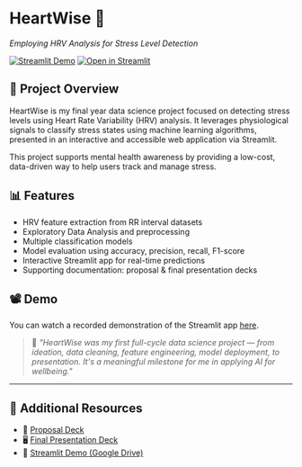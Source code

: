 # HeartWise 💓  
*Employing HRV Analysis for Stress Level Detection*

[![Streamlit Demo](https://img.shields.io/badge/Demo-Video-blue?logo=google-drive)](https://drive.google.com/file/d/1AEwhyUFsMB4xSc1nRJ9oQpkWyUz3Zelh/view?usp=sharing)
[![Open in Streamlit](https://img.shields.io/badge/Open%20in-Streamlit-ff4b4b?logo=streamlit&logoColor=white)](https://heartwise.streamlit.app/)

## 🧠 Project Overview

HeartWise is my final year data science project focused on detecting stress levels using Heart Rate Variability (HRV) analysis. It leverages physiological signals to classify stress states using machine learning algorithms, presented in an interactive and accessible web application via Streamlit.

This project supports mental health awareness by providing a low-cost, data-driven way to help users track and manage stress.

## 📊 Features

- HRV feature extraction from RR interval datasets
- Exploratory Data Analysis and preprocessing
- Multiple classification models 
- Model evaluation using accuracy, precision, recall, F1-score
- Interactive Streamlit app for real-time predictions
- Supporting documentation: proposal & final presentation decks

## 📽️ Demo
You can watch a recorded demonstration of the Streamlit app [here](https://drive.google.com/file/d/1AEwhyUFsMB4xSc1nRJ9oQpkWyUz3Zelh/view).

> 💬 *"HeartWise was my first full-cycle data science project — from ideation, data cleaning, feature engineering, model deployment, to presentation. It's a meaningful milestone for me in applying AI for wellbeing."*

---

## 📎 Additional Resources

- 📄 [Proposal Deck](https://github.com/utsusemi82/HeartWise/blob/main/Employing%20HRV%20analysis%20for%20Stress%20Level%20Detection.pdf)
- 🖥️ [Final Presentation Deck](https://github.com/utsusemi82/HeartWise/blob/main/FinalViva%20-%20Employing%20HRV%20analysis%20for%20Stress%20Level%20Detection_compressed.pdf)
- 🎥 [Streamlit Demo (Google Drive)](https://drive.google.com/file/d/1AEwhyUFsMB4xSc1nRJ9oQpkWyUz3Zelh/view?usp=sharing)

